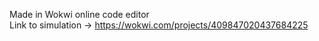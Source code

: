Made in Wokwi online code editor  
Link to simulation -> https://wokwi.com/projects/409847020437684225
